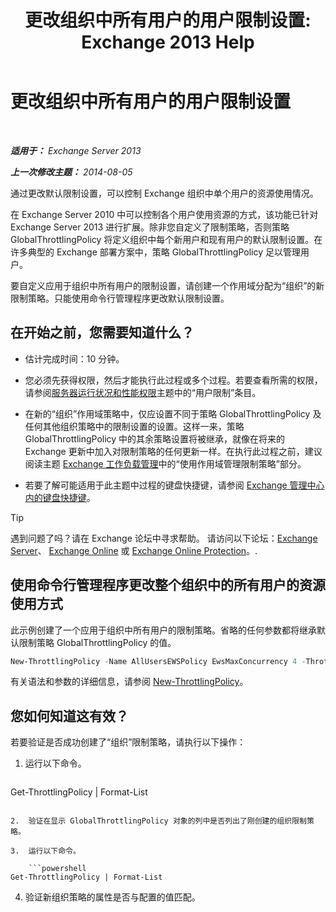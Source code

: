 ﻿---
title: '更改组织中所有用户的用户限制设置: Exchange 2013 Help'
TOCTitle: 更改组织中所有用户的用户限制设置
ms:assetid: c45cacfc-768d-4605-9bb0-53e30273fe4d
ms:mtpsurl: https://technet.microsoft.com/zh-cn/library/JJ863578(v=EXCHG.150)
ms:contentKeyID: 50556669
ms.date: 01/11/2018
mtps_version: v=EXCHG.150
ms.translationtype: HT
---

# 更改组织中所有用户的用户限制设置

 

_**适用于：** Exchange Server 2013_

_**上一次修改主题：** 2014-08-05_

通过更改默认限制设置，可以控制 Exchange 组织中单个用户的资源使用情况。

在 Exchange Server 2010 中可以控制各个用户使用资源的方式，该功能已针对 Exchange Server 2013 进行扩展。除非您自定义了限制策略，否则策略 GlobalThrottlingPolicy 将定义组织中每个新用户和现有用户的默认限制设置。在许多典型的 Exchange 部署方案中，策略 GlobalThrottlingPolicy 足以管理用户。

要自定义应用于组织中所有用户的限制设置，请创建一个作用域分配为“组织”的新限制策略。只能使用命令行管理程序更改默认限制设置。

## 在开始之前，您需要知道什么？

  - 估计完成时间：10 分钟。

  - 您必须先获得权限，然后才能执行此过程或多个过程。若要查看所需的权限，请参阅[服务器运行状况和性能权限](server-health-and-performance-permissions-exchange-2013-help.md)主题中的“用户限制”条目。

  - 在新的“组织”作用域策略中，仅应设置不同于策略 GlobalThrottlingPolicy 及任何其他组织策略中的限制设置的设置。这样一来，策略 GlobalThrottlingPolicy 中的其余策略设置将被继承，就像在将来的 Exchange 更新中加入对限制策略的任何更新一样。在执行此过程之前，建议阅读主题 [Exchange 工作负载管理](exchange-workload-management-exchange-2013-help.md)中的“使用作用域管理限制策略”部分。

  - 若要了解可能适用于此主题中过程的键盘快捷键，请参阅 [Exchange 管理中心内的键盘快捷键](keyboard-shortcuts-in-the-exchange-admin-center-exchange-online-protection-help.md)。

> [!TIP]  
> 遇到问题了吗？请在 Exchange 论坛中寻求帮助。 请访问以下论坛：<a href="https://go.microsoft.com/fwlink/p/?linkid=60612">Exchange Server</a>、 <a href="https://go.microsoft.com/fwlink/p/?linkid=267542">Exchange Online</a> 或 <a href="https://go.microsoft.com/fwlink/p/?linkid=285351">Exchange Online Protection</a>。.


## 使用命令行管理程序更改整个组织中的所有用户的资源使用方式

此示例创建了一个应用于组织中所有用户的限制策略。省略的任何参数都将继承默认限制策略 GlobalThrottlingPolicy 的值。

```powershell
New-ThrottlingPolicy -Name AllUsersEWSPolicy EwsMaxConcurrency 4 -ThrottlingPolicyScope Organization
```

有关语法和参数的详细信息，请参阅 [New-ThrottlingPolicy](https://technet.microsoft.com/zh-cn/library/dd351045\(v=exchg.150\))。

## 您如何知道这有效？

若要验证是否成功创建了“组织”限制策略，请执行以下操作：

1.  运行以下命令。
    
    ```powershell
Get-ThrottlingPolicy | Format-List
```

2.  验证在显示 GlobalThrottlingPolicy 对象的列中是否列出了刚创建的组织限制策略。

3.  运行以下命令。
    
    ```powershell
Get-ThrottlingPolicy | Format-List
```

4.  验证新组织策略的属性是否与配置的值匹配。

